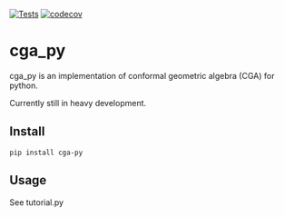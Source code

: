 [![Tests](https://github.com/physicspenguin/cga-py/actions/workflows/tests.yml/badge.svg)](https://github.com/physicspenguin/cga-py/actions/workflows/tests.yml)
[![codecov](https://codecov.io/gh/physicspenguin/cga-py/branch/master/graph/badge.svg?token=129CMVB1AQ)](https://codecov.io/gh/physicspenguin/cga-py)

# cga_py

cga_py is an implementation of conformal geometric algebra (CGA) for python.

Currently still in heavy development.

## Install
```
pip install cga-py
```

## Usage
See tutorial.py
